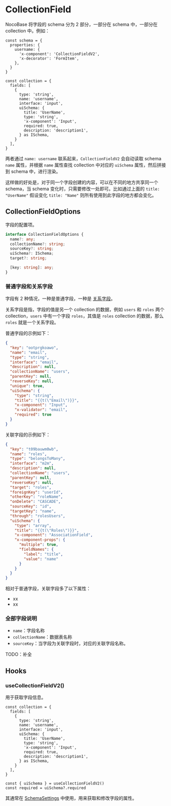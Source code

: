 # CollectionField

NocoBase 将字段的 schema 分为 2 部分，一部分在 schema 中，一部分在 collection 中。例如：

```tsx | pure
const schema = {
  properties: {
    username: {
      'x-component': 'CollectionFieldV2',
      'x-decorator': 'FormItem',
    },
  }
}

const collection = {
  fields: [
    {
      type: 'string',
      name: 'username',
      interface: 'input',
      uiSchema: {
        title: 'UserName',
        type: 'string',
        'x-component': 'Input',
        required: true,
        description: 'description1',
      } as ISchema,
    }
  ],
}
```

两者通过 `name: username` 联系起来，`CollectionFieldV2` 会自动读取 schema `name` 属性，并根据 `name` 属性查找 collection 中对应的 `uiSchema` 属性，然后拼接到 schema 中，进行渲染。

这样做的好处是，对于同一个字段创建的内容，可以在不同的地方共享同一个 schema，当 schema 变化时，只需要修改一处即可。比如通过上面的 `title:  "UserName"` 假设变化 `title: "Name"` 则所有使用到此字段的地方都会变化。

<code src="./demos/collection-field/demo1.tsx"></code>

## CollectionFieldOptions

字段的配置项。

```ts
interface CollectionFieldOptions {
  name?: any;
  collectionName?: string;
  sourceKey?: string;
  uiSchema?: ISchema;
  target?: string;

  [key: string]: any;
}
```

### 普通字段和关系字段

字段有 2 种情况，一种是普通字段，一种是 [关系字段](https://docs-cn.nocobase.com/development/server/collections/association-fields)。

关系字段是指，字段的值是另一个 collection 的数据，例如 `users` 和 `roles` 两个 collection，`users` 中有一个字段 `roles`，其值是 `roles` collection 的数据，那么 `roles` 就是一个关系字段。

普通字段的示例如下：

```json
{
  "key": "ootprgkoawo",
  "name": "email",
  "type": "string",
  "interface": "email",
  "description": null,
  "collectionName": "users",
  "parentKey": null,
  "reverseKey": null,
  "unique": true,
  "uiSchema": {
    "type": "string",
    "title": "{{t(\"Email\")}}",
    "x-component": "Input",
    "x-validator": "email",
    "required": true
  }
}
```

关联字段的示例如下：

```json
{
  "key": "t09bauwm0wb",
  "name": "roles",
  "type": "belongsToMany",
  "interface": "m2m",
  "description": null,
  "collectionName": "users",
  "parentKey": null,
  "reverseKey": null,
  "target": "roles",
  "foreignKey": "userId",
  "otherKey": "roleName",
  "onDelete": "CASCADE",
  "sourceKey": "id",
  "targetKey": "name",
  "through": "rolesUsers",
  "uiSchema": {
    "type": "array",
    "title": "{{t(\"Roles\")}}",
    "x-component": "AssociationField",
    "x-component-props": {
      "multiple": true,
      "fieldNames": {
        "label": "title",
        "value": "name"
      }
    }
  }
}
```

相对于普通字段，关联字段多了以下属性：

- xx
- xx

### 全部字段说明

- `name`：字段名称
- `collectionName`：数据表名称
- `sourceKey`：当字段为关联字段时，对应的关联字段名称。

TODO：补全

## Hooks

### useCollectionFieldV2()

用于获取字段信息。

```tsx | pure
const collection = {
  fields: [
    {
      type: 'string',
      name: 'username',
      interface: 'input',
      uiSchema: {
        title: 'UserName',
        type: 'string',
        'x-component': 'Input',
        required: true,
        description: 'description1',
      } as ISchema,
    }
  ],
}

const { uiSchema } = useCollectionFieldV2()
const required = uiSchema?.required
```

其通常在 [SchemaSettings](/core/ui-schema/schema-settings) 中使用，用来获取和修改字段的属性。

<code src="./demos/collection-field/demo2.tsx"></code>



